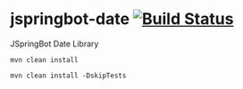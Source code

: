 jspringbot-date [![Build Status](https://travis-ci.org/jspringbot/jspringbot-date.svg?branch=master)](https://travis-ci.org/jspringbot/jspringbot-date)
====
JSpringBot Date Library

`mvn clean install`

`mvn clean install -DskipTests`

